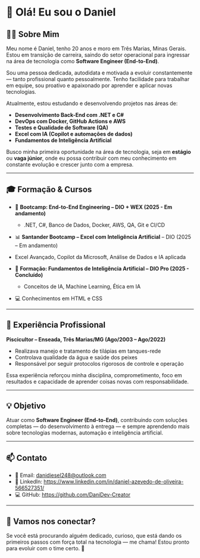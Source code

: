 # 👋 Olá! Eu sou o Daniel

## 👨🏽 Sobre Mim

Meu nome é Daniel, tenho 20 anos e moro em Três Marias, Minas Gerais. Estou em transição de carreira, saindo do setor operacional para ingressar na área de tecnologia como **Software Engineer (End-to-End)**.

Sou uma pessoa dedicada, autodidata e motivada a evoluir constantemente — tanto profissional quanto pessoalmente. Tenho facilidade para trabalhar em equipe, sou proativo e apaixonado por aprender e aplicar novas tecnologias.

Atualmente, estou estudando e desenvolvendo projetos nas áreas de:

- **Desenvolvimento Back-End com .NET e C#**
- **DevOps com Docker, GitHub Actions e AWS**
- **Testes e Qualidade de Software (QA)**
- **Excel com IA (Copilot e automações de dados)**
- **Fundamentos de Inteligência Artificial**

Busco minha primeira oportunidade na área de tecnologia, seja em **estágio** ou **vaga júnior**, onde eu possa contribuir com meu conhecimento em constante evolução e crescer junto com a empresa.

---

## 🎓 Formação & Cursos

- 🔧 **Bootcamp: End-to-End Engineering – DIO + WEX (2025 - Em andamento)**
  - .NET, C#, Banco de Dados, Docker, AWS, QA, Git e CI/CD

- 📊 **Santander Bootcamp – Excel com Inteligência Artificial** – DIO (2025 – Em andamento)  
- Excel Avançado, Copilot da Microsoft, Análise de Dados e IA aplicada

- 🤖 **Formação: Fundamentos de Inteligência Artificial – DIO Pro (2025 - Concluído)**  
  - Conceitos de IA, Machine Learning, Ética em IA

- 💻 Conhecimentos em HTML e CSS

---

## 💼 Experiência Profissional

**Piscicultor – Enseada, Três Marias/MG (Ago/2003 – Ago/2022)**

- Realizava manejo e tratamento de tilápias em tanques-rede
- Controlava qualidade da água e saúde dos peixes
- Responsável por seguir protocolos rigorosos de controle e operação

Essa experiência reforçou minha disciplina, comprometimento, foco em resultados e capacidade de aprender coisas novas com responsabilidade.

---

## 💡 Objetivo

Atuar como **Software Engineer (End-to-End)**, contribuindo com soluções completas — do desenvolvimento à entrega — e sempre aprendendo mais sobre tecnologias modernas, automação e inteligência artificial.

---

## 📫 Contato

- 📧 Email: danidiesel248@outlook.com  
- 🔗 LinkedIn: https://www.linkedin.com/in/daniel-azevedo-de-oliveira-566527351/ 
- 💻 GitHub: https://github.com/DaniDev-Creator

---

## 🚀 Vamos nos conectar?

Se você está procurando alguém dedicado, curioso, que está dando os primeiros passos com força total na tecnologia — me chama! Estou pronto para evoluir com o time certo. 🙌
